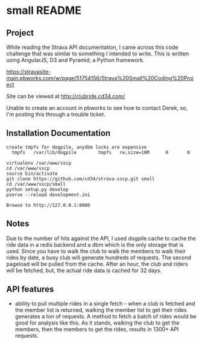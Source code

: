 small README
==================

Project
-------

While reading the Strava API documentation, I came across this code challenge
that was similar to something I intended to write. This is written using
AngularJS, D3 and Pyramid, a Python framework.

https://stravasite-main.pbworks.com/w/page/51754156/Strava%20Small%20Coding%20Project

Site can be viewed at http://clubride.cd34.com/

Unable to create an account in pbworks to see how to contact Derek, so, I'm 
posting this through a trouble ticket.

Installation Documentation
---------------

    create tmpfs for dogpile, anydbm locks are expensive
      tmpfs   /var/lib/dogpile        tmpfs   rw,size=16M      0       0

    virtualenv /var/www/sscp
    cd /var/www/sscp
    source bin/activate
    git clone https://github.com/cd34/strava-sscp.git small
    cd /var/www/sscp/small
    python setup.py develop
    pserve --reload development.ini

    Browse to http://127.0.0.1:8080

Notes
-----

Due to the number of hits against the API, I used dogpile.cache to cache
the ride data in a redis backend and a dbm which is the only storage that 
is used.  Since you have to walk the club to walk the members to walk their
rides by date, a busy club will generate hundreds of requests. The second
pageload will be pulled from the cache. After an hour, the club and riders
will be fetched, but, the actual ride data is cached for 32 days.

API features
------------

* ability to pull multiple rides in a single fetch - when a club is fetched
and the member list is returned, walking the member list to get their rides
generates a ton of requests. A method to fetch a batch of rides would be 
good for analysis like this. As it stands, walking the club to get the 
members, then the members to get the rides, results in 1300+ API requests.

